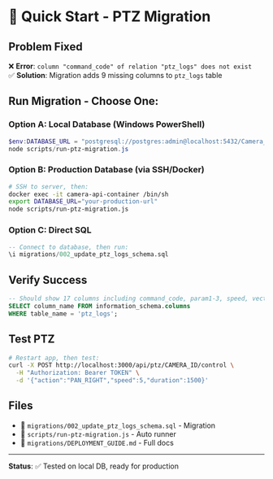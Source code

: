 # 🚀 Quick Start - PTZ Migration

## Problem Fixed
❌ **Error**: `column "command_code" of relation "ptz_logs" does not exist`  
✅ **Solution**: Migration adds 9 missing columns to `ptz_logs` table

## Run Migration - Choose One:

### Option A: Local Database (Windows PowerShell)
```powershell
$env:DATABASE_URL = "postgresql://postgres:admin@localhost:5432/Camera_api"
node scripts/run-ptz-migration.js
```

### Option B: Production Database (via SSH/Docker)
```bash
# SSH to server, then:
docker exec -it camera-api-container /bin/sh
export DATABASE_URL="your-production-url"
node scripts/run-ptz-migration.js
```

### Option C: Direct SQL
```sql
-- Connect to database, then run:
\i migrations/002_update_ptz_logs_schema.sql
```

## Verify Success
```sql
-- Should show 17 columns including command_code, param1-3, speed, vector_*, duration_ms
SELECT column_name FROM information_schema.columns 
WHERE table_name = 'ptz_logs';
```

## Test PTZ
```bash
# Restart app, then test:
curl -X POST http://localhost:3000/api/ptz/CAMERA_ID/control \
  -H "Authorization: Bearer TOKEN" \
  -d '{"action":"PAN_RIGHT","speed":5,"duration":1500}'
```

## Files
- 📄 `migrations/002_update_ptz_logs_schema.sql` - Migration
- 🤖 `scripts/run-ptz-migration.js` - Auto runner
- 📖 `migrations/DEPLOYMENT_GUIDE.md` - Full docs

---
**Status**: ✅ Tested on local DB, ready for production
